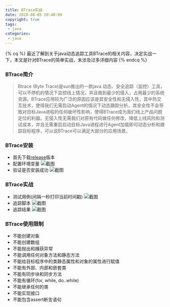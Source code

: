 ```yaml
---
title: BTrace实战
date: 2018-08-05 20:40:09
copyright: true
tags:
 - java
categories:
 - java
---
```


{% cq %} 
最近了解到关于java动态追踪工具BTrace的相关内容，决定实战一下，本文是针对BTrace的简单实战，未涉及过多详细内容
{% endcq %}
<!-- more -->

### BTrace简介
>Btrace (Byte Trace)是sun推出的一款java 动态、安全追踪（监控）工具，可以不停机的情况下监控线上情况，并且做到最少的侵入，占用最少的系统资源。BTrace应用较为广泛的原因应该是其安全性和无侵入性，其中热交互技术，使得我们无需启动Agent的情况下动态跟踪分析，其安全性不会导致对目标Java进程的任何破坏性影响，使得BTrace成为我们线上产品问题定位的利器。无侵入性无需我们对原有代码做任何修改，降低上线风险和测试成本，并且无需重启启动目标Java进程进行Agent加载即可动态分析和跟踪目标程序，可以说BTrace可以满足大部分的应用场景。

### BTrace安装
- 首先下载[release](https://github.com/btraceio/btrace)版本
- 配置环境变量
 ![截图](/image/java-BTrace/java-BTrace01.png)
- 验证是否安装成功
 ![截图](/image/java-BTrace/java-BTrace02.png)
 
### BTrace实战
- 测试用例(间隔一秒打印当前时间戳)
 ![截图](/image/java-BTrace/java-BTrace03.png)
- 追踪脚本
 ![截图](/image/java-BTrace/java-BTrace04.png)
- 追踪结果
 ![截图](/image/java-BTrace/java-BTrace05.png)
 
### BTrace使用限制
- 不能创建对象
- 不能创建数组
- 不能抛出和捕获异常
- 不能调用任何对象方法和静态方法
- 不能给目标程序中的类静态属性和对象的属性进行赋值
- 不能有外部、内部和嵌套类
- 不能有同步块和同步方法
- 不能有循环(for, while, do..while)
- 不能继承任何的类
- 不能实现接口
- 不能包含assert断言语句



